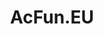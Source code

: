 ---
description: 国外留学生话题。手机 app 界面就应该这样设计，美中不足题目点击进去是个网页，加载是网页的感觉。
layout: post
results:
- artistId: 717545832
  version: '5.1.3'
  primaryGenreName: Social Networking
  formattedPrice: 免费
  artworkUrl60: http://is3.mzstatic.com/image/thumb/Purple30/v4/d9/a4/12/d9a412f5-5c61-aba7-356b-e224bfe5bde8/source/60x60bb.jpg
  minimumOsVersion: '8.0'
  appletvScreenshotUrls: []
  sellerName: Tapatalk, Inc.
  supportedDevices:
  - iPad2Wifi
  - iPad23G
  - iPhone4S
  - iPadThirdGen
  - iPadThirdGen4G
  - iPhone5
  - iPodTouchFifthGen
  - iPadFourthGen
  - iPadFourthGen4G
  - iPadMini
  - iPadMini4G
  - iPhone5c
  - iPhone5s
  - iPhone6
  - iPhone6Plus
  - iPodTouchSixthGen
  genres:
  - 社交
  - 生活
  currentVersionReleaseDate: '2016-05-10T14:58:28Z'
  trackName: AcFun.EU
  isVppDeviceBasedLicensingEnabled: true
  description: AcFun.EU是一个给留学生时差党们的社交网络APP！ -找同国小伙伴交友出游，嗨皮玩乐 -和异国时差党谈笑风生，分享人生经验
    -丰富的兴趣社区充足你的业余生活 -居住或暂居海外的小伙伴、渣画师、技术宅、资深玩家、文触聚集地 -找代购，就来这里找原生态海外党，物美价廉
    -学生党，考虑出国上小学中学大学，必来此地一游
  price: 0
  trackId: 1100097384
  releaseDate: '2016-04-17T01:10:34Z'
  advisories:
  - 偶尔/轻微的烟酒或毒品使用或相关内容
  - 偶尔/轻微的成人/性暗示题材
  - 偶尔/轻微的亵渎或低俗幽默
  - 偶尔/轻微的卡通或幻想暴力
  screenshotUrls:
  - http://a5.mzstatic.com/us/r30/Purple18/v4/8e/29/0c/8e290cca-683e-31f5-da19-0ee8c5ba846c/screen1136x1136.jpeg
  - http://a3.mzstatic.com/us/r30/Purple20/v4/99/c3/bd/99c3bdde-cb08-a8d7-0550-eabd3b3885d7/screen1136x1136.jpeg
  - http://a2.mzstatic.com/us/r30/Purple60/v4/93/f4/27/93f427fa-7d3f-5779-350c-fc990a8116e5/screen1136x1136.jpeg
  - http://a4.mzstatic.com/us/r30/Purple60/v4/29/9d/d7/299dd72b-087d-2207-b88a-e6a0b1596921/screen1136x1136.jpeg
  - http://a4.mzstatic.com/us/r30/Purple18/v4/ef/b7/80/efb780a1-c295-1935-3a1d-0cfdc7b1cf3c/screen1136x1136.jpeg
  artistViewUrl: https://itunes.apple.com/cn/developer/tapatalk/id717545832?uo=4
  primaryGenreId: 6005
  kind: software
  sellerUrl: http://acfun.eu
  fileSizeBytes: '55100879'
  trackContentRating: 12+
  bundleId: AcFun.EU
  trackCensoredName: AcFun.EU
  contentAdvisoryRating: 12+
  isGameCenterEnabled: false
  artistName: Tapatalk
  languageCodesISO2A:
  - AR
  - CS
  - DA
  - NL
  - EN
  - FI
  - FR
  - DE
  - EL
  - HE
  - HU
  - IT
  - JA
  - KO
  - 'NO'
  - NB
  - PL
  - PT
  - RU
  - ZH
  - SK
  - ES
  - SV
  - ZH
  - TR
  - UK
  - VI
  releaseNotes: Update the new screenshots
  features:
  - iosUniversal
  wrapperType: software
  artworkUrl512: http://is3.mzstatic.com/image/thumb/Purple30/v4/d9/a4/12/d9a412f5-5c61-aba7-356b-e224bfe5bde8/source/512x512bb.jpg
  artworkUrl100: http://is3.mzstatic.com/image/thumb/Purple30/v4/d9/a4/12/d9a412f5-5c61-aba7-356b-e224bfe5bde8/source/100x100bb.jpg
  trackViewUrl: https://geo.itunes.apple.com/cn/app/acfun.eu/id1100097384?mt=8&uo=4
  genreIds:
  - '6005'
  - '6012'
  currency: CNY
  ipadScreenshotUrls:
  - http://a5.mzstatic.com/us/r30/Purple20/v4/f9/dc/1f/f9dc1f14-8018-13ca-f14a-0f5e0c392f01/screen480x480.jpeg
  - http://a4.mzstatic.com/us/r30/Purple30/v4/d7/9b/3c/d79b3c15-1020-8ad2-f961-435a49112b8c/screen480x480.jpeg
  - http://a3.mzstatic.com/us/r30/Purple30/v4/a8/77/aa/a877aa0d-d714-c49e-6ba5-b5e227ac38a5/screen480x480.jpeg
category: 社交
tags: tag1
resultCount: 1
title: AcFun.EU

---